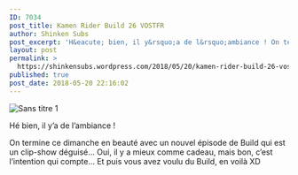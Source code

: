 ```yaml
---
ID: 7034
post_title: Kamen Rider Build 26 VOSTFR
author: Shinken Subs
post_excerpt: 'H&eacute; bien, il y&rsquo;a de l&rsquo;ambiance ! On termine ce dimanche en beaut&eacute; avec un nouvel &eacute;pisode de Build qui est un clip-show d&eacute;guis&eacute;&hellip; Oui, il y a mieux comme cadeau, mais bon, c&rsquo;est l&rsquo;intention qui compte&hellip; Et puis vous avez voulu du Build, en voil&agrave; XD Publicit&eacute;s'
layout: post
permalink: >
  https://shinkensubs.wordpress.com/2018/05/20/kamen-rider-build-26-vostfr/
published: true
post_date: 2018-05-20 22:16:02
---
```

<p><img data-attachment-id="2412" data-permalink="https://shinkensubs.wordpress.com/2018/05/20/kamen-rider-build-26-vostfr/sans-titre-1-219/" data-orig-file="https://shinkensubs.files.wordpress.com/2018/05/sans-titre-110.jpg?w=840" data-orig-size="1099,597" data-comments-opened="1" data-image-meta="{&quot;aperture&quot;:&quot;0&quot;,&quot;credit&quot;:&quot;&quot;,&quot;camera&quot;:&quot;&quot;,&quot;caption&quot;:&quot;&quot;,&quot;created_timestamp&quot;:&quot;0&quot;,&quot;copyright&quot;:&quot;&quot;,&quot;focal_length&quot;:&quot;0&quot;,&quot;iso&quot;:&quot;0&quot;,&quot;shutter_speed&quot;:&quot;0&quot;,&quot;title&quot;:&quot;&quot;,&quot;orientation&quot;:&quot;0&quot;}" data-image-title="Sans titre 1" data-image-description="" data-medium-file="https://shinkensubs.files.wordpress.com/2018/05/sans-titre-110.jpg?w=840?w=300" data-large-file="https://shinkensubs.files.wordpress.com/2018/05/sans-titre-110.jpg?w=840?w=840" class="alignnone size-full wp-image-2412" src="https://shinkensubs.files.wordpress.com/2018/05/sans-titre-110.jpg?w=840" alt="Sans titre 1" srcset="https://united-subs.dearclouds.com/wp-content/uploads/2018/05/1ba892fc1cbe36d81fe8b41d0ecf00b1.jpg 840w, https://shinkensubs.files.wordpress.com/2018/05/sans-titre-110.jpg?w=150 150w, https://shinkensubs.files.wordpress.com/2018/05/sans-titre-110.jpg?w=300 300w, https://shinkensubs.files.wordpress.com/2018/05/sans-titre-110.jpg?w=768 768w, https://shinkensubs.files.wordpress.com/2018/05/sans-titre-110.jpg?w=1024 1024w, https://shinkensubs.files.wordpress.com/2018/05/sans-titre-110.jpg 1099w" sizes="(max-width: 709px) 85vw, (max-width: 909px) 67vw, (max-width: 1362px) 62vw, 840px"   /></p>
<p>Hé bien, il y&rsquo;a de l&rsquo;ambiance !</p>
<p><span id="more-2411"></span></p>
<p>On termine ce dimanche en beauté avec un nouvel épisode de Build qui est un clip-show déguisé&#8230; Oui, il y a mieux comme cadeau, mais bon, c&rsquo;est l&rsquo;intention qui compte&#8230; Et puis vous avez voulu du Build, en voilà XD</p>